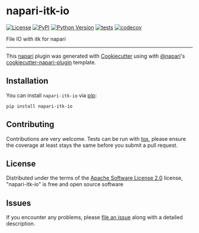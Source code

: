 # napari-itk-io

[![License](https://img.shields.io/pypi/l/napari-itk-io.svg?color=green)](https://github.com/thewtex/napari-itk-io/raw/master/LICENSE)
[![PyPI](https://img.shields.io/pypi/v/napari-itk-io.svg?color=green)](https://pypi.org/project/napari-itk-io)
[![Python Version](https://img.shields.io/pypi/pyversions/napari-itk-io.svg?color=green)](https://python.org)
[![tests](https://github.com/thewtex/napari-itk-io/workflows/tests/badge.svg)](https://github.com/thewtex/napari-itk-io/actions)
[![codecov](https://codecov.io/gh/thewtex/napari-itk-io/branch/master/graph/badge.svg)](https://codecov.io/gh/thewtex/napari-itk-io)

File IO with itk for napari

----------------------------------

This [napari] plugin was generated with [Cookiecutter] using with [@napari]'s [cookiecutter-napari-plugin] template.

<!--
Don't miss the full getting started guide to set up your new package:
https://github.com/napari/cookiecutter-napari-plugin#getting-started

and review the napari docs for plugin developers:
https://napari.org/docs/plugins/index.html
-->

## Installation

You can install `napari-itk-io` via [pip]:

    pip install napari-itk-io

## Contributing

Contributions are very welcome. Tests can be run with [tox], please ensure
the coverage at least stays the same before you submit a pull request.

## License

Distributed under the terms of the [Apache Software License 2.0] license,
"napari-itk-io" is free and open source software

## Issues

If you encounter any problems, please [file an issue] along with a detailed description.

[napari]: https://github.com/napari/napari
[Cookiecutter]: https://github.com/audreyr/cookiecutter
[@napari]: https://github.com/napari
[MIT]: http://opensource.org/licenses/MIT
[BSD-3]: http://opensource.org/licenses/BSD-3-Clause
[GNU GPL v3.0]: http://www.gnu.org/licenses/gpl-3.0.txt
[GNU LGPL v3.0]: http://www.gnu.org/licenses/lgpl-3.0.txt
[Apache Software License 2.0]: http://www.apache.org/licenses/LICENSE-2.0
[Mozilla Public License 2.0]: https://www.mozilla.org/media/MPL/2.0/index.txt
[cookiecutter-napari-plugin]: https://github.com/napari/cookiecutter-napari-plugin
[file an issue]: https://github.com/thewtex/napari-itk-io/issues
[napari]: https://github.com/napari/napari
[tox]: https://tox.readthedocs.io/en/latest/
[pip]: https://pypi.org/project/pip/
[PyPI]: https://pypi.org/
